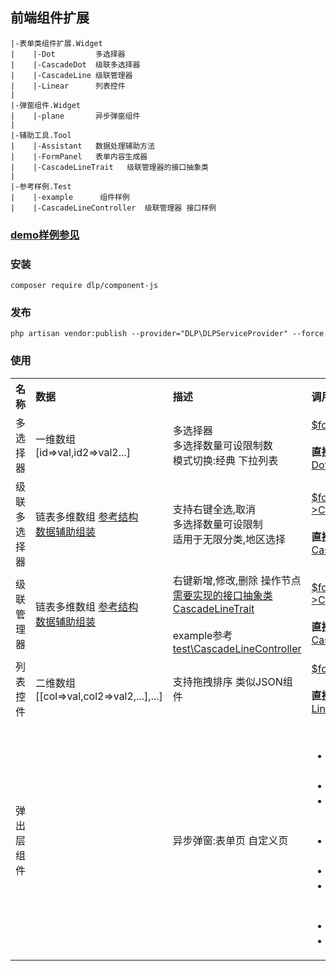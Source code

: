## 前端组件扩展

    |-表单类组件扩展.Widget
    |    |-Dot         多选择器
    |    |-CascadeDot  级联多选择器
    |    |-CascadeLine 级联管理器
    |    |-Linear      列表控件  
    |
    |-弹窗组件.Widget
    |    |-plane       异步弹窗组件
    |     
    |-辅助工具.Tool
    |    |-Assistant   数据处理辅助方法  
    |    |-FormPanel   表单内容生成器
    |    |-CascadeLineTrait   级联管理器的接口抽象类 
    |
    |-参考样例.Test
    |    |-example      组件样例
    |    |-CascadeLineController  级联管理器 接口样例
    
    
### [demo样例参见](https://codepen.io/ydtg1993-the-bashful/pen/rNdWade)

### 安装
```shell script
composer require dlp/component-js
```
### 发布
```shell script
php artisan vendor:publish --provider="DLP\DLPServiceProvider" --force
```

### 使用
<table> 
    <tr>
        <th style="text-align:left;">名称</td>
        <th style="text-align:left;">数据</td>
        <th style="text-align:left;">描述</td>
        <th style="text-align:left;">调用</td>
    </tr>
    <tr>
        <td style="text-align:left;">多选择器</td>
        <td style="text-align:left;">一维数组<br/>[id=>val,id2=>val2...]</td>
        <td style="text-align:left;">多选择器<br/>多选择数量可设限制数<br/>模式切换:经典 下拉列表</td>
        <td style="text-align:left;"><a target="_blank" href='https://github.com/laravel-admin-extensions/component-js/blob/main/test/example.php#L129'>$form->Dot</a><br/><br/><b>直接调用</b>:<br/><a target="_blank" href='https://github.com/laravel-admin-extensions/component-js/blob/main/src/Widget/Dot.php#L36'>Dot::panel</a></td>
    </tr>
    <tr>
        <td style="text-align:left;">级联多选择器</td>
        <td style="text-align:left;">链表多维数组 <a target="_blank" href='https://github.com/laravel-admin-extensions/component-js/blob/main/test/example.php#L248'>参考结构</a>
        <br/>
        <a target="_blank" href='https://github.com/laravel-admin-extensions/component-js/blob/main/test/example.php#L146'>数据辅助组装</a><br/>
        </td>
        <td style="text-align:left;">支持右键全选,取消<br/>多选择数量可设限制<br/>适用于无限分类,地区选择</td>
        <td style="text-align:left;"><a target="_blank" href='https://github.com/laravel-admin-extensions/component-js/blob/main/test/example.php#L144'>$form->CascadeDot</a><br/><br/><b>直接调用</b>:<br/><a target="_blank" href='https://github.com/laravel-admin-extensions/component-js/blob/main/src/Widget/CascadeDot.php#L40'>CascadeDot::panel</a></td>
    </tr>
    <tr>
        <td style="text-align:left;">级联管理器</td>
        <td style="text-align:left;">链表多维数组 <a target="_blank" href='https://github.com/laravel-admin-extensions/component-js/blob/main/test/example.php#L248'>参考结构</a>
        <br/>
        <a target="_blank" href='https://github.com/laravel-admin-extensions/component-js/blob/main/test/example.php#L192'>数据辅助组装</a><br/>
        </td>
        <td style="text-align:left;">右键新增,修改,删除 操作节点<br/><a target="_blank" href='https://github.com/laravel-admin-extensions/component-js/blob/main/test/CascadeLineController.php#L13'>需要实现的接口抽象类CascadeLineTrait</a> <br/><br/>example参考<a target="_blank" href='https://github.com/laravel-admin-extensions/component-js/blob/main/test/CascadeLineController.php#L8'>test\CascadeLineController</a></td>
        <td style="text-align:left;"><a target="_blank" href='https://github.com/laravel-admin-extensions/component-js/blob/main/test/example.php#L190'>$form->CascadeLine</a><br/><br/><b>直接调用</b>:<br/><a target="_blank" href='https://github.com/laravel-admin-extensions/component-js/blob/main/src/Widget/CascadeLine.php#L40'>CascadeLine::panel</a></td>
    </tr>
    <tr>
        <td style="text-align:left;">列表控件</td>
        <td style="text-align:left;">二维数组<br/>[[col=>val,col2=>val2,...],...]</td>
        <td style="text-align:left;">支持拖拽排序 类似JSON组件</td>
        <td style="text-align:left;"><a target="_blank" href='https://github.com/laravel-admin-extensions/component-js/blob/main/test/example.php#L162'>$form->Linear</a><br/><br/><b>直接调用</b>:<br/><a target="_blank" href='https://github.com/laravel-admin-extensions/component-js/blob/main/src/Widget/Linear.php#L48'>Linear::panel</a></td>
    </tr>
    <tr>
        <td style="text-align:left;">弹出层组件</td>
        <td style="text-align:left;"></td>
        <td style="text-align:left;">异步弹窗:表单页 自定义页</td>
        <td style="text-align:left;">
         <ul>
            例.新增表单
            <li><a target="_blank" href='https://github.com/laravel-admin-extensions/component-js/blob/main/test/example.php#L53'>grid头创建新增按钮</a></li>
            <li><a target="_blank" href='https://github.com/laravel-admin-extensions/component-js/blob/main/test/example.php#L78'>create渲染</a></li>
            <li><a target="_blank" href='https://github.com/laravel-admin-extensions/component-js/blob/main/test/example.php#L82'>数据处理store</a></li>
        </ul>
        <ul>
            例.修改表单
            <li><a target="_blank" href='https://github.com/laravel-admin-extensions/component-js/blob/main/test/example.php#L68'>grid行创建修改按钮</a></li>
            <li><a target="_blank" href='https://github.com/laravel-admin-extensions/component-js/blob/main/test/example.php#L101'>edit渲染</a></li>
            <li><a target="_blank" href='https://github.com/laravel-admin-extensions/component-js/blob/main/test/example.php#L105'>数据处理update</a></li>
        </ul>
        <ul>
            例.自定义页
            <li><a target="_blank" href='https://github.com/laravel-admin-extensions/component-js/blob/main/test/example.php#L69'>grid行创建按钮</a></li>
            <li><a target="_blank" href='https://github.com/laravel-admin-extensions/component-js/blob/main/test/example.php#L210'>自定义页内容</a></li>
        </ul>
    </tr>
</table>

